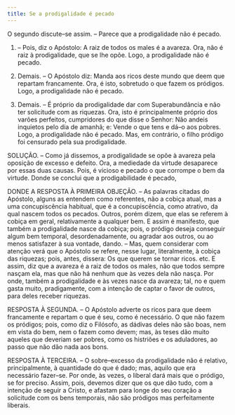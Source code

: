 ```yaml
---
title: Se a prodigalidade é pecado
---
```


O segundo discute–se assim. – Parece que a prodigalidade não é pecado.  

1. – Pois, diz o Apóstolo: A raiz de todos os males é a avareza. Ora, não é raiz à prodigalidade, que se lhe opõe. Logo, a prodigalidade não é pecado.  

2. Demais. – O Apóstolo diz: Manda aos ricos deste mundo que deem que repartam francamente. Ora, é isto, sobretudo o que fazem os pródigos. Logo, a prodigalidade não é pecado.  

3. Demais. – É próprio da prodigalidade dar com Superabundância e não ter solicitude com as riquezas. Ora, isto é principalmente próprio dos varões perfeitos, cumpridores do que disse o Senhor: Não andeis inquietos pelo dia de amanhã; e: Vende o que tens e dá–o aos pobres. Logo, a prodigalidade não é pecado.  Mas, em contrário, o filho pródigo foi censurado pela sua prodigalidade.  

SOLUÇÃO. – Como já dissemos, a prodigalidade se opõe à avareza pela oposição de excesso e defeito. Ora, a mediedade da virtude desaparece por essas duas causas. Pois, é vicioso e pecado o que corrompe o bem da virtude. Donde se conclui que a prodigabilidade é pecado,  

DONDE A RESPOSTA À PRIMEIRA OBJEÇÃO. – As palavras citadas do Apóstolo, alguns as entendem como referentes, não a cobiça atual, mas a uma concupiscência habitual, que é a concupiscência, como atrativo, da qual nascem todos os pecados. Outros, porém dizem, que elas se referem à cobiça em geral, relativamente a qualquer bem. E assim é manifesto, que também a prodigalidade nasce da cobiça; pois, o pródigo deseja conseguir algum bem temporal, desordenadamente, ou agradar aos outros, ou ao menos satisfazer à sua vontade, dando. – Mas, quem considerar com atenção verá que o Apóstolo se refere, nesse lugar, literalmente, à cobiça das riquezas; pois, antes, dissera: Os que querem se tornar ricos. etc. E assim, diz que a avareza é a raiz de todos os males, não que todos sempre nasçam ela, mas que não há nenhum que às vezes dela não nasça. Por onde, também a prodigalidade e às vezes nasce da avareza; tal, no e quem gasta muito, pradigamente, com a intenção de captar o favor de outros, para deles receber riquezas.  

RESPOSTA À SEGUNDA. – O Apóstolo adverte os ricos para que deem francamente e repartam o que é seu, como é necessário. O que não fazem os pródigos; pois, como diz o Filósofo, as dádivas deles não são boas, nem em vista do bem, nem o fazem como devem; mas, às teses dão muito aqueles que deveriam ser pobres, como os histriões e os aduladores, ao passo que não dão nada aos bons.  

RESPOSTA À TERCEIRA. – O sobre–excesso da prodigalidade não é relativo, principalmente, à quantidade do que é dado; mas, aquilo que era necessário fazer–se. Por onde, às vezes, o liberal dará mais que o pródigo, se for preciso. Assim, pois, devemos dizer que os que dão tudo, com a intenção de seguir a Cristo, e afastam para longe do seu coração a solicitude com os bens temporais, não são pródigos mas perfeitamente liberais.